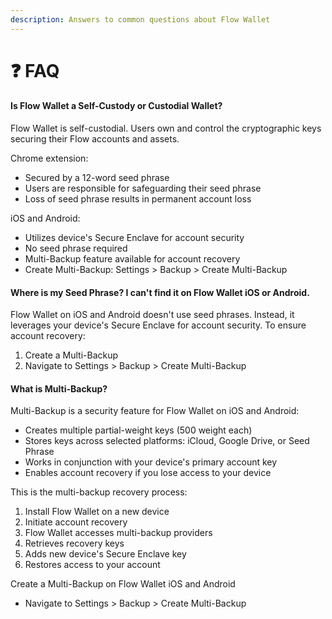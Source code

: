 ```yaml
---
description: Answers to common questions about Flow Wallet
---
```


# ❓ FAQ

#### Is Flow Wallet a Self-Custody or Custodial Wallet?

Flow Wallet is self-custodial. Users own and control the cryptographic keys securing their Flow accounts and assets.

Chrome extension:

* Secured by a 12-word seed phrase
* Users are responsible for safeguarding their seed phrase
* Loss of seed phrase results in permanent account loss

iOS and Android:

* Utilizes device's Secure Enclave for account security
* No seed phrase required
* Multi-Backup feature available for account recovery
* Create Multi-Backup: Settings > Backup > Create Multi-Backup

#### Where is my Seed Phrase? I can't find it on Flow Wallet iOS or Android.

Flow Wallet on iOS and Android doesn't use seed phrases. Instead, it leverages your device's Secure Enclave for account security. To ensure account recovery:

1. Create a Multi-Backup
2. Navigate to Settings > Backup > Create Multi-Backup

#### What is Multi-Backup?

Multi-Backup is a security feature for Flow Wallet on iOS and Android:

* Creates multiple partial-weight keys (500 weight each)
* Stores keys across selected platforms: iCloud, Google Drive, or Seed Phrase
* Works in conjunction with your device's primary account key
* Enables account recovery if you lose access to your device

This is the multi-backup recovery process:

1. Install Flow Wallet on a new device
2. Initiate account recovery
3. Flow Wallet accesses multi-backup providers
4. Retrieves recovery keys
5. Adds new device's Secure Enclave key
6. Restores access to your account

Create a Multi-Backup on Flow Wallet iOS and Android&#x20;

* Navigate to Settings > Backup > Create Multi-Backup
